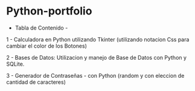 # Python-portfolio
- Tabla de Contenido -
  
1 - Calculadora en Python utilizando Tkinter (utilizando notacion Css para cambiar el color de los Botones)

2 - Bases de Datos: Utilizacion y manejo de Base de Datos con Python y SQLite.

3 - Generador de Contraseñas - con Python (random y con eleccion de cantidad de caracteres)
